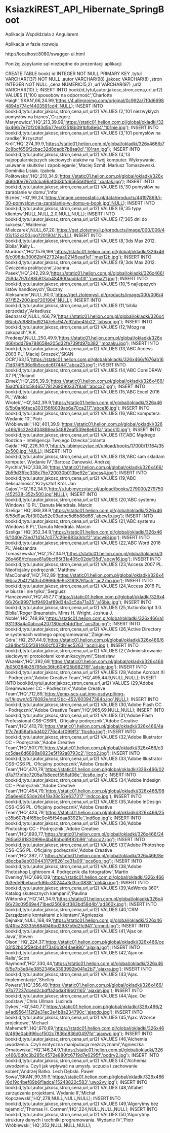 # KsiazkiREST_API_Hibernate_SpringBoot

Aplikacja Współdziala z Angularem

Aplikacja w fazie rozwoju

http://localhost:8080/swagger-ui.html



Poniżej zapytanie sql niezbędne do prezentacji aplikacji

CREATE TABLE book(
   id     INTEGER  NOT NULL PRIMARY KEY 
  ,tytul  VARCHAR(137) NOT NULL
  ,autor  VARCHAR(98)
  ,jakosc VARCHAR(8)
  ,stron  INTEGER  NOT NULL
  ,cena   NUMERIC(5,2)
  ,url    VARCHAR(97)
  ,url2   VARCHAR(10)
);
INSERT INTO book(id,tytul,autor,jakosc,stron,cena,url,url2) VALUES (1,'100 sposobów na odporność','Charlotte Haigh','SKAN',66,24.99,'https://4.allegroimg.com/original/0c992a/7f0d66984894b774cf4403591cd4',NULL);
INSERT INTO book(id,tytul,autor,jakosc,stron,cena,url,url2) VALUES (2,'101 niezwykłych pomysłów na biznes','Grzegorz Marynowicz','HQ',213,39.99,'https://static01.helion.com.pl/global/okladki/326x466/7e70f2083d5b77ec02518b091bfb8e64','101nie.jpg');
INSERT INTO book(id,tytul,autor,jakosc,stron,cena,url,url2) VALUES (3,'101 pomysłów na randkę','Krzysztof Król','HQ',274,39.9,'https://static01.helion.com.pl/global/okladki/326x466/b72c8bcf656f2cbac32d8dadb7b8aa0d','101ran.jpg');
INSERT INTO book(id,tytul,autor,jakosc,stron,cena,url,url2) VALUES (4,'13 najpopularniejszych sieciowych ataków na Twój komputer. Wykrywanie. usuwanie skutków i zapobieganie','Maciej Szmit. Mariusz Tomaszewski. Dominika Lisiak. Izabela Politowska','HQ',210,34.9,'https://static01.helion.com.pl/global/okladki/326x466/d0e797c0cba66af063bfd6565b6f6e10','xxatak.jpg');
INSERT INTO book(id,tytul,autor,jakosc,stron,cena,url,url2) VALUES (5,'30 pomysłów na zarabianie w domu','Infor Biznes','HQ',99,24,'https://image.ceneostatic.pl/data/products/44197869/i-30-pomyslow-na-zarabianie-w-domu-e-book.jpg',NULL);
INSERT INTO book(id,tytul,autor,jakosc,stron,cena,url,url2) VALUES (6,'35 typy klientow',NULL,NULL,2,0,NULL,NULL);
INSERT INTO book(id,tytul,autor,jakosc,stron,cena,url,url2) VALUES (7,'365 dni do sukcesu','Waldemar Mielczarek',NULL,67,20,'https://get.zlotemysli.pl/products/image/000/006/403/152x200.jpg?201904',NULL);
INSERT INTO book(id,tytul,autor,jakosc,stron,cena,url,url2) VALUES (8,'3ds Max 2012. Biblia','Kelly L. Murdock','HQ',1576,199,'https://static01.helion.com.pl/global/okladki/326x466/c098da30062bf427324aa02145ead1e1','max12b.jpg');
INSERT INTO book(id,tytul,autor,jakosc,stron,cena,url,url2) VALUES (9,'3ds Max 2012. Ćwiczenia praktyczne','Joanna Pasek','HQ',242,29.9,'https://static01.helion.com.pl/global/okladki/326x466/259da797b188b8f3ab484900aaddaf3f','cwma21.jpg');
INSERT INTO book(id,tytul,autor,jakosc,stron,cena,url,url2) VALUES (10,'5 najlepszych listów handlowych','Buczny Aleksander',NULL,80,0,'https://get.zlotemysli.pl/products/image/000/006/497/152x200.jpg?201904',NULL);
INSERT INTO book(id,tytul,autor,jakosc,stron,cena,url,url2) VALUES (11,'biblia sprzedaży','Arkadiusz Bednarski',NULL,466,79,'https://static01.helion.com.pl/global/okladki/326x466/cb7d988fbd92147e5c947c92abe45b22','bibspr.jpg');
INSERT INTO book(id,tytul,autor,jakosc,stron,cena,url,url2) VALUES (12,'Mózg na zakupach','A.K. Predeep',NULL,250,49.9,'https://static01.helion.com.pl/global/okladki/326x466/bdd79e788658e205d32fe739fd97b382','mozaku.jpg');
INSERT INTO book(id,tytul,autor,jakosc,stron,cena,url,url2) VALUES (13,'ABC Access 2003 PL','Maciej Groszek','SKAN OCR',163,15,'https://static01.helion.com.pl/global/okladki/326x466/f676ab1671d674f536c6b5ccdc6f7444','abca23.jpg');
INSERT INTO book(id,tytul,autor,jakosc,stron,cena,url,url2) VALUES (14,'ABC CorelDRAW X7 PL','Roland Zimek','HQ',295,39.9,'https://static01.helion.com.pl/global/okladki/326x466/16a0f6d31c584657781269090337f8a8','abccx7.jpg');
INSERT INTO book(id,tytul,autor,jakosc,stron,cena,url,url2) VALUES (15,'ABC Excel 2016 PL','Witold Wrotek','HQ',342,39.9,'https://static01.helion.com.pl/global/okladki/326x466/5b0a46faca303156f8039ab6a70ca217','abce16.jpg');
INSERT INTO book(id,tytul,autor,jakosc,stron,cena,url,url2) VALUES (16,'ABC komputera. Wydanie 10','Piotr Wróblewski','HQ',401,39.9,'https://static01.helion.com.pl/global/okladki/326x466/9c22e2404886ea54882eaf539e8e601a','abck10.jpg');
INSERT INTO book(id,tytul,autor,jakosc,stron,cena,url,url2) VALUES (17,'ABC Mądrego Rodzica - Inteligencja Twojego Dziecka','Jolanta Gajda','HQ',226,30.9,'http://s.lubimyczytac.pl/upload/books/17000/17164/352x500.jpg',NULL);
INSERT INTO book(id,tytul,autor,jakosc,stron,cena,url,url2) VALUES (18,'ABC sam składam komputer. Wydanie IV','Bartosz Danowski. Andrzej Pyrchla','HQ',338,39,'https://static01.helion.com.pl/global/okladki/326x466/2b59d3ffcc338c75e720030b013be92e','abcss4.jpg');
INSERT INTO book(id,tytul,autor,jakosc,stron,cena,url,url2) VALUES (19,'ABC Seksualności','Krzysztof Król. Jan Gajos','HQ',162,34.9,'http://s.lubimyczytac.pl/upload/books/279000/279750/452538-352x500.jpg',NULL);
INSERT INTO book(id,tytul,autor,jakosc,stron,cena,url,url2) VALUES (20,'ABC systemu Windows 10 PL','Danuta Mendrala. Marcin Szeliga','HQ',389,39.9,'https://static01.helion.com.pl/global/okladki/326x466/58d9ae7bf3f02a52e09adbc5d6b88d68','abcw1p.jpg');
INSERT INTO book(id,tytul,autor,jakosc,stron,cena,url,url2) VALUES (21,'ABC systemu Windows 8 PL','Danuta Mendrala. Marcin Szeliga','HQ',352,34.9,'https://static01.helion.com.pl/global/okladki/326x466/1040e73ed714147c077c26e683a3dcf2','abcwi8.jpg');
INSERT INTO book(id,tytul,autor,jakosc,stron,cena,url,url2) VALUES (22,'ABC Word 2016 PL','Aleksandra Tomaszewska','HQ',257,34.9,'https://static01.helion.com.pl/global/okladki/326x466/fcfeaee61a9bcf65f31a405c02def35d','abcw16.jpg');
INSERT INTO book(id,tytul,autor,jakosc,stron,cena,url,url2) VALUES (23,'Access 2007 PL. Nieoficjalny podręcznik','Matthew MacDonald','HQ',742,89,'https://static01.helion.com.pl/global/okladki/326x466/ca2b4f2143cb0966b9e9c316f8761ac5','ac27np.jpg');
INSERT INTO book(id,tytul,autor,jakosc,stron,cena,url,url2) VALUES (24,'Access 2016 PL w biurze i nie tylko','Sergiusz Flanczewski','HQ',457,77,'https://static01.helion.com.pl/global/okladki/326x466/26d99971df9493af89d34a3c5da71a35','a16biu.jpg');
INSERT INTO book(id,tytul,autor,jakosc,stron,cena,url,url2) VALUES (25,'ActionScript 3.0. Biblia','Roger Braunstein. Mims H. Wright. Joshua J. Noble','HQ',748,99,'https://static01.helion.com.pl/global/okladki/326x466/a1931198a4a0abca4207180ce04dd1be','acs3bi.jpg');
INSERT INTO book(id,tytul,autor,jakosc,stron,cena,url,url2) VALUES (26,'Active Directory w systemach wolnego oprogramowania','Zbigniew Góra','HQ',257,44.9,'https://static01.helion.com.pl/global/okladki/326x466/6c394bcf305f381460cf037db1ec5263','acdili.jpg');
INSERT INTO book(id,tytul,autor,jakosc,stron,cena,url,url2) VALUES (27,'Administrowanie sieciowymi protokołami komunikacyjnymi','Stanisław Wszelak','HQ',392,69,'https://static01.helion.com.pl/global/okladki/326x466/b050384b35795dc36fc604f25b98276f','adsipr.jpg');
INSERT INTO book(id,tytul,autor,jakosc,stron,cena,url,url2) VALUES (28,'Adobe Acrobat XI - Podręcznik','Adobe Creative Team','HQ',495,44.9,NULL,NULL);
INSERT INTO book(id,tytul,autor,jakosc,stron,cena,url,url2) VALUES (29,'Adobe Dreamweaver CC - Podręcznik','Adobe Creative Team','HQ',712,89,'https://emp-scs-uat.img-osdw.pl/img-p/1/kipwn/d576082e/std/2bc-452/603947384o.jpg',NULL);
INSERT INTO book(id,tytul,autor,jakosc,stron,cena,url,url2) VALUES (30,'Adobe Flash CC - Podręcznik','Adobe Creative Team','HQ',965,69,NULL,NULL);
INSERT INTO book(id,tytul,autor,jakosc,stron,cena,url,url2) VALUES (31,'Adobe Flash Professional CS6-CS6PL. Oficjalny podręcznik','Adobe Creative Team','HQ',410,79,'https://static01.helion.com.pl/global/okladki/326x466/4a1f7c7ed58afb4d402776c4cf099ff3','flcs6o.jpg');
INSERT INTO book(id,tytul,autor,jakosc,stron,cena,url,url2) VALUES (32,'Adobe Illustrator CC - Podręcznik','Adobe Creative Team','HQ',507,79,'https://static01.helion.com.pl/global/okladki/326x466/c3cc5dae6d6898a0823e5f192a8793c2','ilcco2.jpg');
INSERT INTO book(id,tytul,autor,jakosc,stron,cena,url,url2) VALUES (33,'Adobe Illustrator CS6-CS6 PL. Oficjalny podręcznik','Adobe Creative Team','HQ',470,79,'https://static01.helion.com.pl/global/okladki/326x466/02d7a7f7bfdc7205a7b8eeef556af06e','ilcs6o.jpg');
INSERT INTO book(id,tytul,autor,jakosc,stron,cena,url,url2) VALUES (34,'Adobe Indesign CC - Podręcznik','Adobe Creative Team','HQ',454,79,'https://static01.helion.com.pl/global/okladki/326x466/9825a6ee8053de26418a38c52e637317','indcco.jpg');
INSERT INTO book(id,tytul,autor,jakosc,stron,cena,url,url2) VALUES (35,'Adobe InDesign CS6-CS6 PL. Oficjalny podręcznik','Adobe Creative Team','HQ',424,79,'https://static01.helion.com.pl/global/okladki/326x466/25e35b607b4f65bc0c45f54daa83921e','ind6op.jpg');
INSERT INTO book(id,tytul,autor,jakosc,stron,cena,url,url2) VALUES (36,'Adobe Photoshop CC - Podręcznik','Adobe Creative Team','HQ',893,77,'https://static01.helion.com.pl/global/okladki/326x466/24265b6361830996e4b46bbc69f82b96','phcco2.jpg');
INSERT INTO book(id,tytul,autor,jakosc,stron,cena,url,url2) VALUES (37,'Adobe Photoshop CS6-CS6 PL. Oficjalny podręcznik','Adobe Creative Team','HQ',382,77,'https://static01.helion.com.pl/global/okladki/326x466/8ed8dcba3ab030443179f6261ce31a09','pcs6op.jpg');
INSERT INTO book(id,tytul,autor,jakosc,stron,cena,url,url2) VALUES (38,'Adobe Photoshop Lightroom 4. Podręcznik dla fotografów','Martin Evening','HQ',696,129,'https://static01.helion.com.pl/global/okladki/326x466/b3ede9bebace1d6bc30244a3d3cc0838','phli4p.jpg');
INSERT INTO book(id,tytul,autor,jakosc,stron,cena,url,url2) VALUES (39,'AdWords 360°. Katalog skutecznych kampanii','Paulina Wiktorska','HQ',141,34.9,'https://static01.helion.com.pl/global/okladki/326x466/23c09569e471bed25609cf383bd58d4b','ad360k.jpg');
INSERT INTO book(id,tytul,autor,jakosc,stron,cena,url,url2) VALUES (40,'CRM Zarządzanie kontaktami z klientami','Agnieszka Dejnaka',NULL,168,49,'https://static01.helion.com.pl/global/okladki/326x466/4ffca283355684946bd2987b9d2fc941','crmnit.jpg');
INSERT INTO book(id,tytul,autor,jakosc,stron,cena,url,url2) VALUES (41,'Ajax on Java','Steven Olson','HQ',224,37,'https://static01.helion.com.pl/global/okladki/326x466/ce03152b05f594b44f73a0b3044ae990','ajaxja.jpg');
INSERT INTO book(id,tytul,autor,jakosc,stron,cena,url,url2) VALUES (42,'Ajax on Rails','Scott Raymond','HQ',330,44,'https://static01.helion.com.pl/global/okladki/326x466/5e7b3e84e3852346e3393992b041e2b7','ajaxra.jpg');
INSERT INTO book(id,tytul,autor,jakosc,stron,cena,url,url2) VALUES (43,'Ajax. Implementacje','Shelley Powers','HQ',356,49,'https://static01.helion.com.pl/global/okladki/326x466/97b77237dced2cbdffa2bda819b01165','ajaxim.jpg');
INSERT INTO book(id,tytul,autor,jakosc,stron,cena,url,url2) VALUES (44,'Ajax. Od podstaw','Chris Ullman. Lucinda Dykes','HQ',540,77,'https://static01.helion.com.pl/global/okladki/326x466/2a4ad9564112f2e31ec3e4b8a234790c','ajaodp.jpg');
INSERT INTO book(id,tytul,autor,jakosc,stron,cena,url,url2) VALUES (45,'Ajax. Wzorce projektowe','Michael Mahemoff','HQ',670,69,'https://static01.helion.com.pl/global/okladki/326x466/469e0ab996ccf502c7836d836d0497fd','ajaxwp.jpg');
INSERT INTO book(id,tytul,autor,jakosc,stron,cena,url,url2) VALUES (46,'Alchemia uwodzenia. Czyli erotyczna manipulacja mężczyznami','Agnieszka Ornatowska','HQ',146,24.9,'https://static01.helion.com.pl/global/okladki/326x466/0d0c3b285c4572e880fc6719d7e0295f','podry2.jpg');
INSERT INTO book(id,tytul,autor,jakosc,stron,cena,url,url2) VALUES (47,'Alchemia uwodzenia. Czyli jak wpływać na umysły. uczucia i zachowanie kobiet','Andrzej Batko. Lech Dębski. Paweł Sowa','SKAN',99,39.9,'https://static01.helion.com.pl/global/okladki/326x466/6d19c4bef89b6f1adca115248822c583','uwo2vv.jpg');
INSERT INTO book(id,tytul,autor,jakosc,stron,cena,url,url2) VALUES (48,'Alfabet zarządzania projektami. Wydanie II','Michał Kopczewski','HQ',278,NULL,NULL,NULL);
INSERT INTO book(id,tytul,autor,jakosc,stron,cena,url,url2) VALUES (49,'Algorytmy bez tajemnic','Thomas H. Cormen','HQ',224,NULL,NULL,NULL);
INSERT INTO book(id,tytul,autor,jakosc,stron,cena,url,url2) VALUES (50,'Algorytmy. struktury danych i techniki programowania. Wydanie IV','Piotr Wróblewski','HQ',352,NULL,NULL,NULL);
